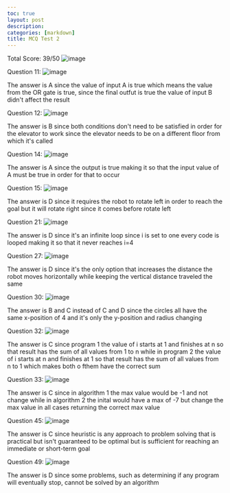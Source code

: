 ```yaml
---
toc: true
layout: post
description: 
categories: [markdown]
title: MCQ Test 2
---
```


Total Score: 39/50
![image](https://user-images.githubusercontent.com/82348259/215883226-eadf57d0-be6b-48f6-8bc8-3aca017912eb.png)

Question 11:
![image](https://user-images.githubusercontent.com/82348259/215885536-8c03cd9f-f009-410f-b750-73d77d27c72f.png)

The answer is A since the value of input A is true which means the value from the OR gate is true, since the final outfut is true the value of input B didn't affect the result

Question 12:
![image](https://user-images.githubusercontent.com/82348259/215885576-de6eb5c9-6d25-43cd-bfee-42a344668640.png)

The answer is B since both conditions don't need to be satisfied in order for the elevator to work since the elevator needs to be on a different floor from which it's called

Question 14:
![image](https://user-images.githubusercontent.com/82348259/215885662-1d481e2a-a28f-4d33-b3a7-5138ec6b23ab.png)

The answer is A since the output is true making it so that the input value of A must be true in order for that to occur

Question 15:
![image](https://user-images.githubusercontent.com/82348259/215885728-3f64718e-253a-42a7-b264-3149bb4e1999.png)

The answer is D since it requires the robot to rotate left in order to reach the goal but it will rotate right since it comes before rotate left

Question 21:
![image](https://user-images.githubusercontent.com/82348259/215885871-f918db83-394f-42bc-aac5-cef9731730e1.png)

The answer is D since it's an infinite loop since i is set to one every code is looped making it so that it never reaches i=4

Question 27:
![image](https://user-images.githubusercontent.com/82348259/215886019-05ccd9c9-47e6-43c5-a9bd-83d53285a758.png)

The answer is D since it's the only option that increases the distance the robot moves horizontally while keeping the vertical distance traveled the same

Question 30:
![image](https://user-images.githubusercontent.com/82348259/215886198-c5396d9a-73a8-4dcd-95ff-f0cb23ca777b.png)

The answer is B and C instead of C and D since the circles all have the same x-position of 4 and it's only the y-position and radius changing

Question 32:
![image](https://user-images.githubusercontent.com/82348259/215886305-cc864eff-7871-431e-9286-c1ac3033e40c.png)

The answer is C since program 1 the value of i starts at 1 and finishes at n so that result has the sum of all values from 1 to n while in program 2 the value of i starts at n and finishes at 1 so that result has the sum of all values from n to 1 which makes both o fthem have the correct sum

Question 33:
![image](https://user-images.githubusercontent.com/82348259/215886367-99a296e5-4ac6-4b78-86f1-83639ea75346.png)

The answer is C since in algorithm 1 the max value would be -1 and not change while in algorithm 2 the inital would have a max of -7 but change the max value in all cases returning the correct max value

Question 45:
![image](https://user-images.githubusercontent.com/82348259/215886441-12130b3f-93f3-47e3-8dda-1ee204013045.png)

The answer is C since heuristic is any approach to problem solving that is practical but isn't guaranteed to be optimal but is sufficient for reaching an immediate or short-term goal

Question 49:
![image](https://user-images.githubusercontent.com/82348259/215886512-5122085c-ff9b-40d0-a9b9-51103785cbe5.png)

The answer is D since some problems, such as determining if any program will eventually stop, cannot be solved by an algorithm

